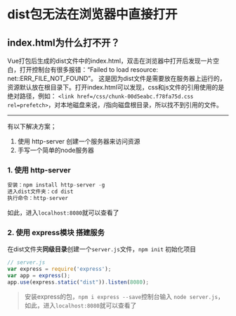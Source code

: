# dist包无法在浏览器中直接打开

## index.html为什么打不开？
Vue打包后生成的dist文件中的index.html，双击在浏览器中打开后发现一片空白，打开控制台有很多报错：“Failed to load resource: net::ERR_FILE_NOT_FOUND”。
这是因为dist文件是需要放在服务器上运行的，资源默认放在根目录下。打开index.html可以发现，css和js文件的引用使用的是绝对路径，例如：
`<link href=/css/chunk-00d5eabc.f78fa75d.css rel=prefetch>`，对本地磁盘来说，/指向磁盘根目录，所以找不到引用的文件。

------

有以下解决方案；
1. 使用 http-server 创建一个服务器来访问资源
2. 手写一个简单的node服务器

### 1. 使用 http-server
```js
安装：npm install http-server -g
进入dist文件夹：cd dist
执行命令：http-server
```
如此，进入`localhost:8080`就可以查看了

### 2. 使用 express模块 搭建服务
在dist文件夹**同级目录**创建一个`server.js`文件，`npm init` 初始化项目
```js
// server.js
var express = require('express');
var app = express();
app.use(express.static("dist")).listen(8080);
```
> 安装express的包，`npm i express --save`控制台输入 `node server.js`，如此，进入`localhost:8080`就可以查看了